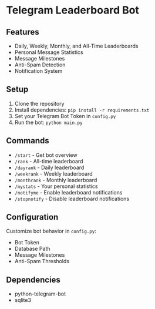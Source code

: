 # Telegram Leaderboard Bot

## Features
- Daily, Weekly, Monthly, and All-Time Leaderboards
- Personal Message Statistics
- Message Milestones
- Anti-Spam Detection
- Notification System

## Setup
1. Clone the repository
2. Install dependencies: `pip install -r requirements.txt`
3. Set your Telegram Bot Token in `config.py`
4. Run the bot: `python main.py`

## Commands
- `/start` - Get bot overview
- `/rank` - All-time leaderboard
- `/dayrank` - Daily leaderboard
- `/weekrank` - Weekly leaderboard
- `/monthrank` - Monthly leaderboard
- `/mystats` - Your personal statistics
- `/notifyme` - Enable leaderboard notifications
- `/stopnotify` - Disable leaderboard notifications

## Configuration
Customize bot behavior in `config.py`:
- Bot Token
- Database Path
- Message Milestones
- Anti-Spam Thresholds

## Dependencies
- python-telegram-bot
- sqlite3
